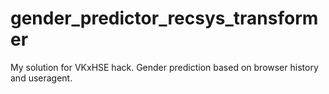 # gender_predictor_recsys_transformer
My solution for VKxHSE hack. Gender prediction based on browser history and useragent.
